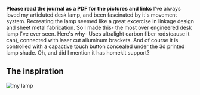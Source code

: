 **Please read the journal as a PDF for the pictures and links**
I've always loved my articluted desk lamp, and been fascinated by it's movement system. Recreating the lamp seemed like a great excercise in linkage design and sheet metal fabrication.
So I made this- the most over engineered desk lamp I've ever seen. Here's why- 
Uses ultralight carbon fiber rods(cause it can), connected with laser cut alluminum brackets. 
And of course it is controlled with a capactive touch button concealed under the 3d printed lamp shade. Oh, and did I mention it has homekit support?
## The inspiration 
![my lamp](https://github.com/user-attachments/assets/52527b36-4d9a-49b4-9ba0-182bbcc69bcf)
